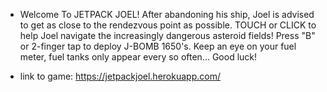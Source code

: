 * Welcome To JETPACK JOEL! After abandoning his ship, Joel
		is advised to get as close to the rendezvous point as possible.
		TOUCH or CLICK to help Joel navigate the increasingly dangerous asteroid fields!
		Press "B" or 2-finger tap to deploy J-BOMB 1650's.
		Keep an eye on your fuel meter, fuel tanks only appear every so often...
		Good luck!
		
* link to game: https://jetpackjoel.herokuapp.com/